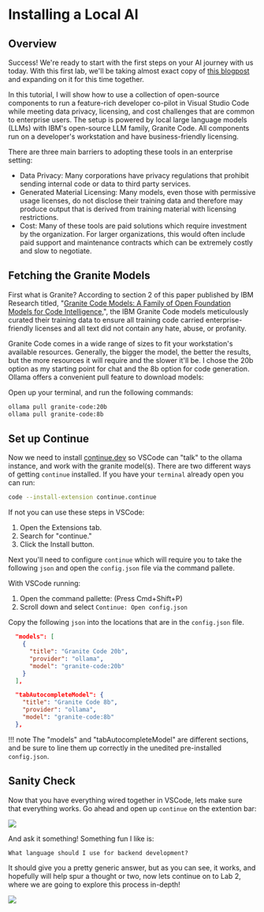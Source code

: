 # Installing a Local AI

## Overview

Success! We're ready to start with the first steps on your AI journey with us today.
With this first lab, we'll be taking almost exact copy of [this blogpost](https://developer.ibm.com/tutorials/awb-local-ai-copilot-ibm-granite-code-ollama-continue/)
and expanding on it for this time together.

In this tutorial, I will show how to use a collection of open-source components to run a feature-rich developer co-pilot in Visual Studio Code while meeting data privacy, licensing, and cost challenges that are common to enterprise users. The setup is powered by local large language models (LLMs) with IBM's open-source LLM family, Granite Code. All components run on a developer's workstation and have business-friendly licensing.

There are three main barriers to adopting these tools in an enterprise setting:

- Data Privacy: Many corporations have privacy regulations that prohibit sending internal code or data to third party services.
- Generated Material Licensing: Many models, even those with permissive usage licenses, do not disclose their training data and therefore may produce output that is derived from training material with licensing restrictions.
- Cost: Many of these tools are paid solutions which require investment by the organization. For larger organizations, this would often include paid support and maintenance contracts which can be extremely costly and slow to negotiate.

## Fetching the Granite Models

First what is Granite? According to section 2 of this paper published by IBM Research titled, "[Granite Code Models: A Family of Open Foundation Models for Code Intelligence][paper],", the IBM Granite Code models meticulously curated their training data to ensure all training code carried enterprise-friendly licenses and all text did not contain any hate, abuse, or profanity.

Granite Code comes in a wide range of sizes to fit your workstation's available resources. Generally, the bigger the model, the better the results, but the more resources it will require and the slower it'll be. I chose the 20b option as my starting point for chat and the 8b option for code generation. Ollama offers a convenient pull feature to download models:

Open up your terminal, and run the following commands:
```bash
ollama pull granite-code:20b
ollama pull granite-code:8b
```

## Set up Continue

Now we need to install [continue.dev](https://continue.dev) so VSCode can "talk" to the ollama instance, and work with the
granite model(s). There are two different ways of getting `continue` installed. If you have your `terminal` already open
you can run:

```bash
code --install-extension continue.continue
```

If not you can use these steps in VSCode:

1. Open the Extensions tab.
2. Search for "continue."
3. Click the Install button.

Next you'll need to configure `continue` which will require you to take the following `json` and open the `config.json`
file via the command pallete.

With VSCode running:
1. Open the command pallette: (Press Cmd+Shift+P)
2. Scroll down and select `Continue: Open config.json`

Copy the following `json` into the locations that are in the `config.json` file.
```json
  "models": [
    {
      "title": "Granite Code 20b",
      "provider": "ollama",
      "model": "granite-code:20b"
    }
  ],

  "tabAutocompleteModel": {
    "title": "Granite Code 8b",
    "provider": "ollama",
    "model": "granite-code:8b"
  },
```

!!! note
    The "models" and "tabAutocompleteModel" are different sections, and be sure to line them up correctly
    in the unedited pre-installed `config.json`.

## Sanity Check

Now that you have everything wired together in VSCode, lets make sure that everything works. Go ahead and open
up `continue` on the extention bar:

![](https://cf-courses-data.s3.us.cloud-object-storage.appdomain.cloud/lKHl3FNCegebKYdHuXR-GA/continue-sidebar.png)

And ask it something! Something fun I like is:

```text
What language should I use for backend development?
```

It should give you a pretty generic answer, but as you can see, it works, and hopefully will help spur a thought
or two, now lets continue on to Lab 2, where we are going to explore this process in-depth!

[paper]: https://arxiv.org/pdf/2405.04324?utm_source=ibm_developer&utm_content=in_content_link&utm_id=tutorials_awb-local-ai-copilot-ibm-granite-code-ollama-continue

<img src="https://count.asgharlabs.io/count?p=/lab1_opensource_ai_page">

